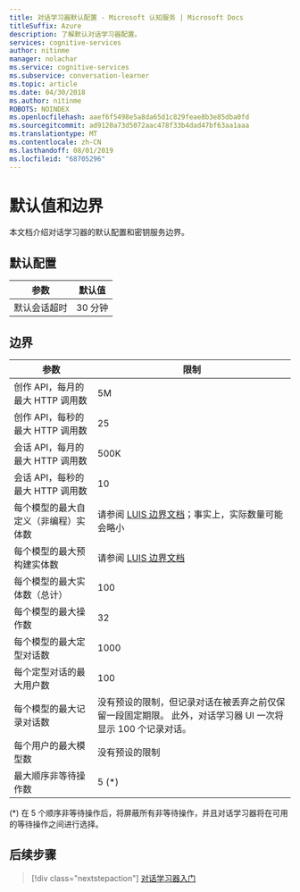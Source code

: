 ```yaml
---
title: 对话学习器默认配置 - Microsoft 认知服务 | Microsoft Docs
titleSuffix: Azure
description: 了解默认对话学习器配置。
services: cognitive-services
author: nitinme
manager: nolachar
ms.service: cognitive-services
ms.subservice: conversation-learner
ms.topic: article
ms.date: 04/30/2018
ms.author: nitinme
ROBOTS: NOINDEX
ms.openlocfilehash: aaef6f5498e5a8da65d1c829feae8b3e85dba0fd
ms.sourcegitcommit: ad9120a73d5072aac478f33b4dad47bf63aa1aaa
ms.translationtype: MT
ms.contentlocale: zh-CN
ms.lasthandoff: 08/01/2019
ms.locfileid: "68705296"
---
```

# <a name="default-values-and-boundaries"></a>默认值和边界

本文档介绍对话学习器的默认配置和密钥服务边界。

## <a name="default-configuration"></a>默认配置

参数 | 默认值
--- | --- 
默认会话超时 | 30 分钟

## <a name="boundaries"></a>边界

参数 | 限制
--- | --- 
创作 API，每月的最大 HTTP 调用数 | 5M
创作 API，每秒的最大 HTTP 调用数 | 25
会话 API，每月的最大 HTTP 调用数 | 500K
会话 API，每秒的最大 HTTP 调用数 | 10
每个模型的最大自定义（非编程）实体数 | 请参阅 [LUIS 边界文档](https://docs.microsoft.com/azure/cognitive-services/luis/luis-boundaries)；事实上，实际数量可能会略小
每个模型的最大预构建实体数 | 请参阅 [LUIS 边界文档](https://docs.microsoft.com/azure/cognitive-services/luis/luis-boundaries)
每个模型的最大实体数（总计） | 100
每个模型的最大操作数 | 32
每个模型的最大定型对话数 | 1000
每个定型对话的最大用户数 | 100
每个模型的最大记录对话数 | 没有预设的限制，但记录对话在被丢弃之前仅保留一段固定期限。  此外，对话学习器 UI 一次将显示 100 个记录对话。 
每个用户的最大模型数 | 没有预设的限制
最大顺序非等待操作数 | 5 (*)

(*) 在 5 个顺序非等待操作后，将屏蔽所有非等待操作，并且对话学习器将在可用的等待操作之间进行选择。

## <a name="next-steps"></a>后续步骤

> [!div class="nextstepaction"]
> [对话学习器入门](./quickstart.md)
